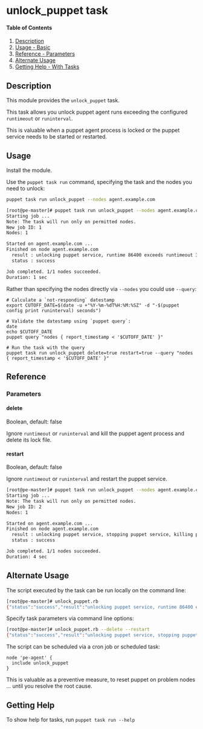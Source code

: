 # unlock_puppet task

#### Table of Contents

1. [Description](#description)
1. [Usage - Basic](#usage)
1. [Reference - Parameters](#reference)
1. [Alternate Usage](#alternate-usage)
1. [Getting Help - With Tasks](#getting-help)

## Description

This module provides the `unlock_puppet` task.

This task allows you unlock puppet agent runs exceeding the configured `runtimeout` or `runinterval`.

This is valuable when a puppet agent process is locked or the puppet service needs to be started or restarted.

## Usage

Install the module.

Use the `puppet task run` command, specifying the task and the nodes you need to unlock:

```bash
puppet task run unlock_puppet --nodes agent.example.com
```

```bash
[root@pe-master]# puppet task run unlock_puppet --nodes agent.example.com
Starting job ...
Note: The task will run only on permitted nodes.
New job ID: 1
Nodes: 1

Started on agent.example.com ...
Finished on node agent.example.com
  result : unlocking puppet service, runtime 86400 exceeds runtimeout 3600 or runinterval 1800, killing puppet agent process, deleting lock file
  status : success

Job completed. 1/1 nodes succeeded.
Duration: 1 sec
```

Rather than specifying the nodes directly via `--nodes` you could use `--query`:

```
# Calculate a `not-responding` datestamp
export CUTOFF_DATE=$(date -u +"%Y-%m-%dT%H:%M:%SZ" -d "-$(puppet config print runinterval) seconds")

# Validate the datestamp using `puppet query`:
date
echo $CUTOFF_DATE
puppet query "nodes { report_timestamp < '$CUTOFF_DATE' }"

# Run the task with the query
puppet task run unlock_puppet delete=true restart=true --query "nodes { report_timestamp < '$CUTOFF_DATE' }"
```

## Reference

### Parameters

#### delete

Boolean, default: false

Ignore `runtimeout` or `runinterval` and kill the puppet agent process and delete its lock file.

#### restart

Boolean, default: false

Ignore `runtimeout` or `runinterval` and restart the puppet service.

```bash
[root@pe-master]# puppet task run unlock_puppet --nodes agent.example.com delete=true restart=true
Starting job ...
Note: The task will run only on permitted nodes.
New job ID: 2
Nodes: 1

Started on agent.example.com ...
Finished on node agent.example.com
  result : unlocking puppet service, stopping puppet service, killing puppet agent process, deleting lock file, starting puppet service
  status : success

Job completed. 1/1 nodes succeeded.
Duration: 4 sec
```

## Alternate Usage

The script executed by the task can be run locally on the command line:

```bash
[root@pe-master]# unlock_puppet.rb
{"status":"success","result":"unlocking puppet service, runtime 86400 exceeds runtimeout 3600 or runinterval 1800, killing puppet agent process, deleting lock file"}
```

Specify task parameters via command line options:

```bash
[root@pe-master]# unlock_puppet.rb --delete --restart
{"status":"success","result":"unlocking puppet service, stopping puppet service, killing puppet agent process, deleting lock file, starting puppet service"}
```

The script can be scheduled via a cron job or scheduled task:

```puppet
node 'pe-agent' {
  include unlock_puppet
}
```

This is valuable as a preventive measure, to reset puppet on problem nodes ... until you resolve the root cause.

## Getting Help

To show help for tasks, run `puppet task run --help`
